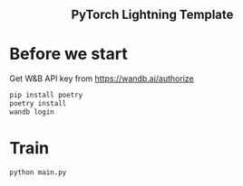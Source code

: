 <div align="center">

## PyTorch Lightning Template

</div>

# Before we start

Get W&B API key from https://wandb.ai/authorize

```bash
pip install poetry
poetry install
wandb login
```

# Train

```bash
python main.py
```